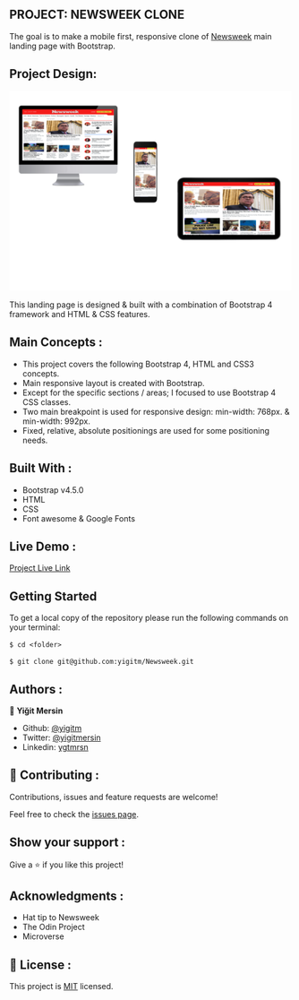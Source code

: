 ## PROJECT: NEWSWEEK CLONE

The goal is to make a mobile first, responsive clone of [Newsweek](https://www.newsweek.com/) main landing page with Bootstrap.

## Project Design:

![Project Design](images/drawing.svg)

This landing page is designed & built with a combination of Bootstrap 4 framework and HTML & CSS features.

## Main Concepts :

- This project covers the following Bootstrap 4, HTML and CSS3 concepts.
- Main responsive layout is created with Bootstrap.
- Except for the specific sections / areas; I focused to use Bootstrap 4 CSS classes.
- Two main breakpoint is used for responsive design: min-width: 768px. & min-width: 992px.
- Fixed, relative, absolute positionings are used for some positioning needs.

## Built With :

- Bootstrap v4.5.0
- HTML
- CSS
- Font awesome & Google Fonts

## Live Demo :

[Project Live Link](https://yigitm.github.io/Newsweek/)

## Getting Started

To get a local copy of the repository please run the following commands on your terminal:

```
$ cd <folder>
```

```
$ git clone git@github.com:yigitm/Newsweek.git
```

## Authors :

👤 **Yiğit Mersin**

- Github: [@yigitm](https://github.com/yigitm)
- Twitter: [@yigitmersin](https://twitter.com/ygtmrsn)
- Linkedin: [ygtmrsn](https://www.linkedin.com/in/yigitmersin)

## 🤝 Contributing :

Contributions, issues and feature requests are welcome!

Feel free to check the [issues page](https://github.com/yigitm/Newsweek/issues).

## Show your support :

Give a ⭐️ if you like this project!

## Acknowledgments :

- Hat tip to Newsweek
- The Odin Project
- Microverse

## 📝 License :

This project is [MIT](https://github.com/yigitm) licensed.
